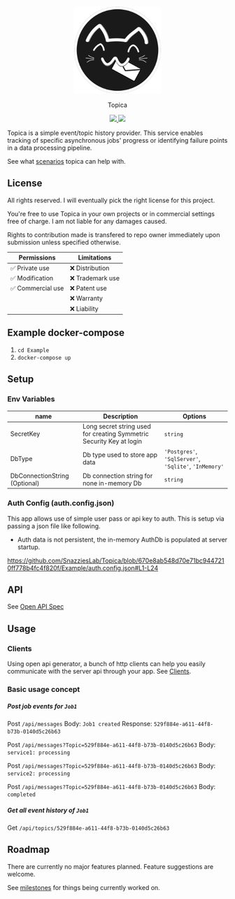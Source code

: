 <p align="center">
<img height="200" src="Source/Assets/Logo.svg"/>
</p>
<p align="center">
 Topica
</p>
<p align="center">
<a href="https://github.com/SnazziesLab/Topica/releases">
<img src="https://img.shields.io/github/v/release/SnazziesLab/Topica?style=flat-square"/>
</a>
<img src="https://github.com/SnazziesLab/Topica/actions/workflows/docker-publish.yml/badge.svg?branch=master"/>
</p>

Topica is a simple event/topic history provider.
This service enables tracking of specific asynchronous jobs' progress or identifying failure points in a data processing pipeline.

See what [scenarios](./Scenarios) topica can help with.

## License

All rights reserved.
I will eventually pick the right license for this project.

You're free to use Topica in your own projects or in commercial settings free of charge. I am not liable for any damages caused.

Rights to contribution made is transfered to repo owner immediately upon submission unless specified otherwise.

| Permissions       | Limitations      |
| ----------------- | ---------------- |
| ✅ Private use    | ❌ Distribution  |
| ✅ Modification   | ❌ Trademark use |
| ✅ Commercial use | ❌ Patent use    |
|                   | ❌ Warranty      |
|                   | ❌ Liability     |

## Example docker-compose

1. `cd Example`
2. `docker-compose up`

## Setup

### Env Variables

| name                          | Description                                                          | Options                                               |
| ----------------------------- | -------------------------------------------------------------------- | ----------------------------------------------------- |
| SecretKey                     | Long secret string used for creating Symmetric Security Key at login | `string`                                              |
| DbType                        | Db type used to store app data                                       | `'Postgres'`, `'SqlServer'`, `'Sqlite'`, `'InMemory'` |
| DbConnectionString (Optional) | Db connection string for none in-memory Db                           | `string`                                              |

### Auth Config (auth.config.json)

This app allows use of simple user pass or api key to auth. This is setup via passing a json file like following.

- Auth data is not persistent, the in-memory AuthDb is populated at server startup.

https://github.com/SnazziesLab/Topica/blob/670e8ab548d70e71bc9447210ff778b4fc4f820f/Example/auth.config.json#L1-L24

## API

See [Open API Spec](./Source/Topica.Server/Topica.Server/Swagger/Swagger.json)

## Usage

### Clients

Using open api generator, a bunch of http clients can help you easily communicate with the server api through your app.
See [Clients]("./Source/Clients).

### Basic usage concept

##### Post job events for `Job1`

Post `/api/messages`
Body: `Job1 created`
Response: `529f884e-a611-44f8-b73b-0140d5c26b63`

Post `/api/messages?Topic=529f884e-a611-44f8-b73b-0140d5c26b63`
Body: `service1: processing`

Post `/api/messages?Topic=529f884e-a611-44f8-b73b-0140d5c26b63`
Body: `service2: processing`

Post `/api/messages?Topic=529f884e-a611-44f8-b73b-0140d5c26b63`
Body: `completed`

##### Get all event history of `Job1`

Get `/api/topics/529f884e-a611-44f8-b73b-0140d5c26b63`

## Roadmap

There are currently no major features planned. Feature suggestions are welcome.

See [milestones](https://github.com/SnazziesLab/Topica/milestones) for things being currently worked on.
